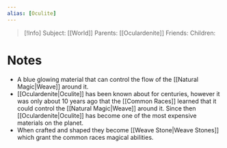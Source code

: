 ```yaml
---
alias: [Oculite]
---
```

> [!Info]
> Subject: [[World]]
> Parents: [[Oculardenite]]
> Friends: 
> Children: 


# Notes
- A blue glowing material that can control the flow of the [[Natural Magic|Weave]] around it. 
- [[Oculardenite|Oculite]] has been known about for centuries, however it was only about 10 years ago that the [[Common Races]] learned that it could control the [[Natural Magic|Weave]] around it. Since then [[Oculardenite|Oculite]] has become one of the most expensive materials on the planet.
- When crafted and shaped they become [[Weave Stone|Weave Stones]] which grant the common races magical abilities.